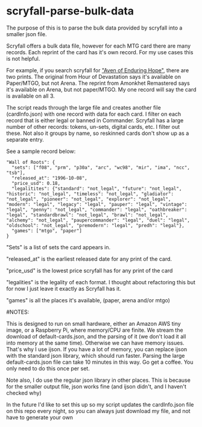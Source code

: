 # scryfall-parse-bulk-data

The purpose of this is to parse the bulk data provided by scryfall into a smaller json file.

Scryfall offers a bulk data file, however for each MTG card there are many records. Each reprint of the card has it's own record. For my use cases this is not helpful. 

For example, if you search scryfall for ["Aven of Enduring Hope"](https://scryfall.com/search?as=grid&order=released&q=%21%22Aven+of+Enduring+Hope%22+include%3Aextras&unique=prints), there are two prints. The original from Hour of Devastation says it's available on Paper/MTGO, but not Arena. The reprint from Amonkhet Remastered says it's available on Arena, but not paper/MTGO. My one record will say the card is available on all 3.

The script reads through the large file and creates another file (cardInfo.json) with one record with data for each card. I filter on each record that is either legal or banned in Commander. Scryfall has a large number of other records: tokens, un-sets, digital cards, etc. I filter out these. Not also it groups by name, so reskinned cards don't show up as a separate entry.

See a sample record below:
```
"Wall of Roots": {
  "sets": ["f08", "prm", "p30a", "arc", "wc98", "mir", "ima", "ncc", "tsb"], 
  "released_at": "1996-10-08", 
  "price_usd": 0.18,
  "legalitites": {"standard": "not_legal", "future": "not_legal", "historic": "not_legal", "timeless": "not_legal", "gladiator": "not_legal", "pioneer": "not_legal", "explorer": "not_legal", "modern": "legal", "legacy": "legal", "pauper": "legal", "vintage": "legal", "penny": "not_legal", "commander": "legal", "oathbreaker": "legal", "standardbrawl": "not_legal", "brawl": "not_legal", "alchemy": "not_legal", "paupercommander": "legal", "duel": "legal", "oldschool": "not_legal", "premodern": "legal", "predh": "legal"}, 
  "games": ["mtgo", "paper"]
}
```

"Sets" is a list of sets the card appears in.

"released_at" is the earliest released date for any print of the card.

"price_usd" is the lowest price scryfall has for any print of the card

"legalities" is the legality of each format. I thought about refactoring this but for now I just leave it exactly as Scryfall has it.

"games" is all the places it's available, (paper, arena and/or mtgo)



#NOTES:

This is designed to run on small hardware, either an Amazon AWS tiny image, or a Raspberry Pi, where memory/CPU are finite. We stream the download of default-cards.json, and the parsing of it (we don't load it all into memory at the same time). Otherwise we can have memory issues. That's why I use ijson. If you have a lot of memory, you can replace ijson with the standard json library, which should run faster. Parsing the large default-cards.json file can take 10 minutes in this way. Go get a coffee. You only need to do this once per set.

Note also, I do use the regular json library in other places. This is because for the smaller output file, json works fine (and ijson didn't, and I haven't checked why)

In the future I'd like to set this up so my script updates the cardInfo.json file on this repo every night, so you can always just download my file, and not have to generate your own
